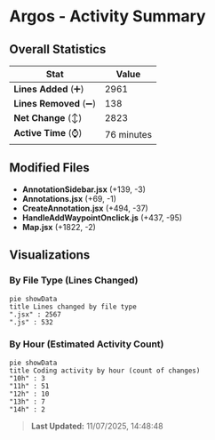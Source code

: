 # Argos - Activity Summary 

## Overall Statistics

| Stat                   | Value                                                             |
| ---------------------- | ----------------------------------------------------------------- |
| **Lines Added** (➕)   | 2961                                          |
| **Lines Removed** (➖) | 138                                        |
| **Net Change** (↕)    | 2823                |
| **Active Time** (⌚)   | 76 minutes |


## Modified Files
- **AnnotationSidebar.jsx** (+139, -3)
- **Annotations.jsx** (+69, -1)
- **CreateAnnotation.jsx** (+494, -37)
- **HandleAddWaypointOnclick.js** (+437, -95)
- **Map.jsx** (+1822, -2)

## Visualizations

### By File Type (Lines Changed)

```mermaid
pie showData
title Lines changed by file type
".jsx" : 2567
".js" : 532
```

### By Hour (Estimated Activity Count)

```mermaid
pie showData
title Coding activity by hour (count of changes)
"10h" : 3
"11h" : 51
"12h" : 10
"13h" : 7
"14h" : 2
```


> **Last Updated:** 11/07/2025, 14:48:48